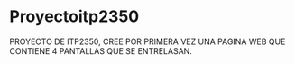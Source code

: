 # Proyectoitp2350
PROYECTO DE ITP2350, CREE POR PRIMERA VEZ UNA PAGINA WEB QUE CONTIENE 4 PANTALLAS QUE SE ENTRELASAN.
